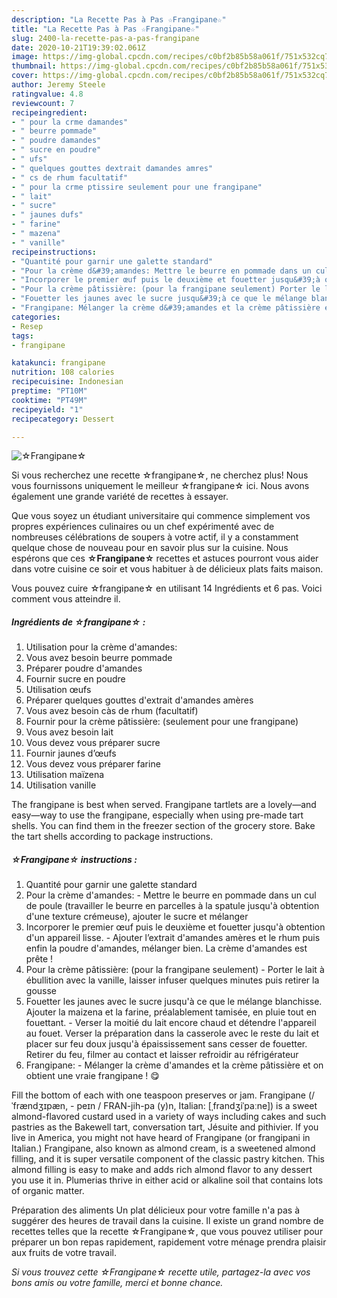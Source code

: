 ```yaml
---
description: "La Recette Pas à Pas ☆Frangipane☆"
title: "La Recette Pas à Pas ☆Frangipane☆"
slug: 2400-la-recette-pas-a-pas-frangipane
date: 2020-10-21T19:39:02.061Z
image: https://img-global.cpcdn.com/recipes/c0bf2b85b58a061f/751x532cq70/☆frangipane☆-photo-principale-de-la-recette.jpg
thumbnail: https://img-global.cpcdn.com/recipes/c0bf2b85b58a061f/751x532cq70/☆frangipane☆-photo-principale-de-la-recette.jpg
cover: https://img-global.cpcdn.com/recipes/c0bf2b85b58a061f/751x532cq70/☆frangipane☆-photo-principale-de-la-recette.jpg
author: Jeremy Steele
ratingvalue: 4.8
reviewcount: 7
recipeingredient:
- " pour la crme damandes"
- " beurre pommade"
- " poudre damandes"
- " sucre en poudre"
- " ufs"
- " quelques gouttes dextrait damandes amres"
- " cs de rhum facultatif"
- " pour la crme ptissire seulement pour une frangipane"
- " lait"
- " sucre"
- " jaunes dufs"
- " farine"
- " mazena"
- " vanille"
recipeinstructions:
- "Quantité pour garnir une galette standard"
- "Pour la crème d&#39;amandes: Mettre le beurre en pommade dans un cul de poule (travailler le beurre en parcelles à la spatule jusqu&#39;à obtention d&#39;une texture crémeuse), ajouter le sucre et mélanger"
- "Incorporer le premier œuf puis le deuxième et fouetter jusqu&#39;à obtention d&#39;un appareil lisse. Ajouter l’extrait d&#39;amandes amères et le rhum puis enfin la poudre d&#39;amandes, mélanger bien. La crème d&#39;amandes est prête !"
- "Pour la crème pâtissière: (pour la frangipane seulement) Porter le lait à ébullition avec la vanille, laisser infuser quelques minutes puis retirer la gousse"
- "Fouetter les jaunes avec le sucre jusqu&#39;à ce que le mélange blanchisse. Ajouter la maizena et la farine, préalablement tamisée, en pluie tout en fouettant. Verser la moitié du lait encore chaud et détendre l&#39;appareil au fouet. Verser la préparation dans la casserole avec le reste du lait et placer sur feu doux jusqu&#39;à épaississement sans cesser de fouetter. Retirer du feu, filmer au contact et laisser refroidir au réfrigérateur"
- "Frangipane: Mélanger la crème d&#39;amandes et la crème pâtissière et on obtient une vraie frangipane ! 😋"
categories:
- Resep
tags:
- frangipane

katakunci: frangipane 
nutrition: 108 calories
recipecuisine: Indonesian
preptime: "PT10M"
cooktime: "PT49M"
recipeyield: "1"
recipecategory: Dessert

---
```



![☆Frangipane☆](https://img-global.cpcdn.com/recipes/c0bf2b85b58a061f/751x532cq70/☆frangipane☆-photo-principale-de-la-recette.jpg)

Si vous recherchez une recette ☆frangipane☆, ne cherchez plus! Nous vous fournissons uniquement le meilleur ☆frangipane☆ ici. Nous avons également une grande variété de recettes à essayer.

Que vous soyez un étudiant universitaire qui commence simplement vos propres expériences culinaires ou un chef expérimenté avec de nombreuses célébrations de soupers à votre actif, il y a constamment quelque chose de nouveau pour en savoir plus sur la cuisine. Nous espérons que ces <strong> ☆Frangipane☆ </strong> recettes et astuces pourront vous aider dans votre cuisine ce soir et vous habituer à de délicieux plats faits maison.

<!--inarticleads1-->

Vous pouvez cuire ☆frangipane☆ en utilisant 14 Ingrédients et 6 pas. Voici comment vous atteindre il.

##### Ingrédients de ☆frangipane☆ :

1. Utilisation  pour la crème d&#39;amandes:
1. Vous avez besoin  beurre pommade
1. Préparer  poudre d&#39;amandes
1. Fournir  sucre en poudre
1. Utilisation  œufs
1. Préparer  quelques gouttes d&#39;extrait d&#39;amandes amères
1. Vous avez besoin  càs de rhum (facultatif)
1. Fournir  pour la crème pâtissière: (seulement pour une frangipane)
1. Vous avez besoin  lait
1. Vous devez vous préparer  sucre
1. Fournir  jaunes d’œufs
1. Vous devez vous préparer  farine
1. Utilisation  maïzena
1. Utilisation  vanille


The frangipane is best when served. Frangipane tartlets are a lovely—and easy—way to use the frangipane, especially when using pre-made tart shells. You can find them in the freezer section of the grocery store. Bake the tart shells according to package instructions. 

<!--inarticleads2-->

##### ☆Frangipane☆ instructions :

1. Quantité pour garnir une galette standard
1. Pour la crème d&#39;amandes: - Mettre le beurre en pommade dans un cul de poule (travailler le beurre en parcelles à la spatule jusqu&#39;à obtention d&#39;une texture crémeuse), ajouter le sucre et mélanger
1. Incorporer le premier œuf puis le deuxième et fouetter jusqu&#39;à obtention d&#39;un appareil lisse. - Ajouter l’extrait d&#39;amandes amères et le rhum puis enfin la poudre d&#39;amandes, mélanger bien. La crème d&#39;amandes est prête !
1. Pour la crème pâtissière: (pour la frangipane seulement) - Porter le lait à ébullition avec la vanille, laisser infuser quelques minutes puis retirer la gousse
1. Fouetter les jaunes avec le sucre jusqu&#39;à ce que le mélange blanchisse. Ajouter la maizena et la farine, préalablement tamisée, en pluie tout en fouettant. - Verser la moitié du lait encore chaud et détendre l&#39;appareil au fouet. Verser la préparation dans la casserole avec le reste du lait et placer sur feu doux jusqu&#39;à épaississement sans cesser de fouetter. Retirer du feu, filmer au contact et laisser refroidir au réfrigérateur
1. Frangipane: - Mélanger la crème d&#39;amandes et la crème pâtissière et on obtient une vraie frangipane ! 😋


Fill the bottom of each with one teaspoon preserves or jam. Frangipane (/ ˈfrændʒɪpæn, - peɪn / FRAN-jih-pa (y)n, Italian: [ˌfrandʒiˈpaːne]) is a sweet almond-flavored custard used in a variety of ways including cakes and such pastries as the Bakewell tart, conversation tart, Jésuite and pithivier. If you live in America, you might not have heard of Frangipane (or frangipani in Italian.) Frangipane, also known as almond cream, is a sweetened almond filling, and it is super versatile component of the classic pastry kitchen. This almond filling is easy to make and adds rich almond flavor to any dessert you use it in. Plumerias thrive in either acid or alkaline soil that contains lots of organic matter. 

<!--inarticleads1-->

<p>
Préparation des aliments Un plat délicieux pour votre famille n'a pas à suggérer des heures de travail dans la cuisine. Il existe un grand nombre de recettes telles que la recette ☆Frangipane☆, que vous pouvez utiliser pour préparer un bon repas rapidement, rapidement votre ménage prendra plaisir aux fruits de votre travail.
</p>

<p>
<i>Si vous trouvez cette ☆Frangipane☆ recette utile, partagez-la avec vos bons amis ou votre famille, merci et bonne chance.</i>
</p>
